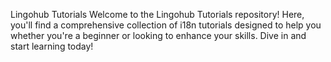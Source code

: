 Lingohub Tutorials
Welcome to the Lingohub Tutorials repository! Here, you'll find a comprehensive collection of i18n tutorials designed to help you whether you're a beginner or looking to enhance your skills. Dive in and start learning today!

